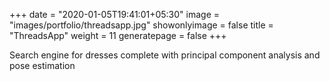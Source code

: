 +++
date = "2020-01-05T19:41:01+05:30"
image = "images/portfolio/threadsapp.jpg"
showonlyimage = false
title = "ThreadsApp"
weight = 11
generatepage = false
+++

Search engine for dresses complete with principal component analysis and pose estimation
